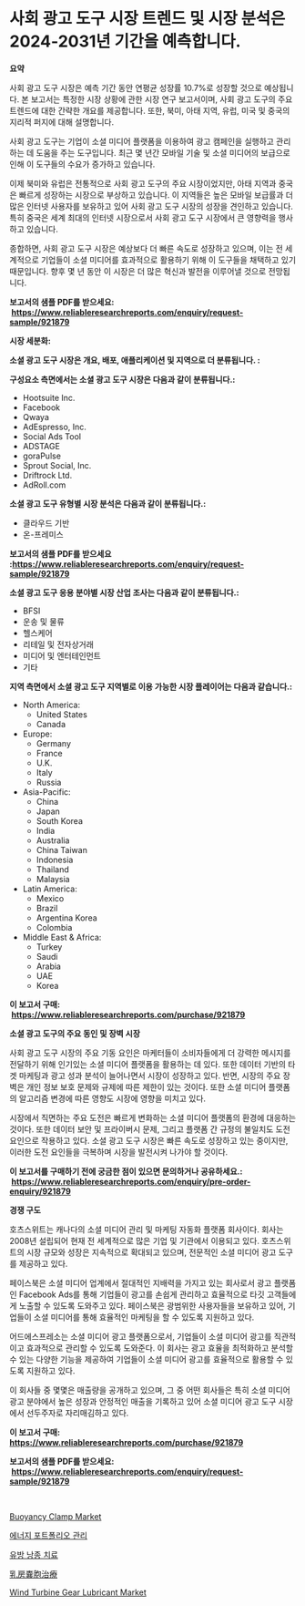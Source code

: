 <p><h1>사회 광고 도구 시장 트렌드 및 시장 분석은 2024-2031년 기간을 예측합니다.</h1></p><p><strong>요약</strong></p>
<p><p>사회 광고 도구 시장은 예측 기간 동안 연평균 성장률 10.7%로 성장할 것으로 예상됩니다. 본 보고서는 특정한 시장 상황에 관한 시장 연구 보고서이며, 사회 광고 도구의 주요 트렌드에 대한 간략한 개요를 제공합니다. 또한, 북미, 아태 지역, 유럽, 미국 및 중국의 지리적 퍼지에 대해 설명합니다.</p><p>사회 광고 도구는 기업이 소셜 미디어 플랫폼을 이용하여 광고 캠페인을 실행하고 관리하는 데 도움을 주는 도구입니다. 최근 몇 년간 모바일 기술 및 소셜 미디어의 보급으로 인해 이 도구들의 수요가 증가하고 있습니다.</p><p>이제 북미와 유럽은 전통적으로 사회 광고 도구의 주요 시장이었지만, 아태 지역과 중국은 빠르게 성장하는 시장으로 부상하고 있습니다. 이 지역들은 높은 모바일 보급률과 더 많은 인터넷 사용자를 보유하고 있어 사회 광고 도구 시장의 성장을 견인하고 있습니다. 특히 중국은 세계 최대의 인터넷 시장으로서 사회 광고 도구 시장에서 큰 영향력을 행사하고 있습니다.</p><p>종합하면, 사회 광고 도구 시장은 예상보다 더 빠른 속도로 성장하고 있으며, 이는 전 세계적으로 기업들이 소셜 미디어를 효과적으로 활용하기 위해 이 도구들을 채택하고 있기 때문입니다. 향후 몇 년 동안 이 시장은 더 많은 혁신과 발전을 이루어낼 것으로 전망됩니다.</p></p>
<p><strong>보고서의 샘플 PDF를 받으세요: &nbsp;<a href="https://www.reliableresearchreports.com/enquiry/request-sample/921879">https://www.reliableresearchreports.com/enquiry/request-sample/921879</a></strong></p>
<p><strong>시장 세분화:</strong></p>
<p><strong> 소셜 광고 도구 시장은 개요, 배포, 애플리케이션 및 지역으로 더 분류됩니다. :</strong></p>
<p><strong>구성요소 측면에서는 소셜 광고 도구 시장은 다음과 같이 분류됩니다.:</strong></p>
<p><ul><li>Hootsuite Inc.</li><li>Facebook</li><li>Qwaya</li><li>AdEspresso, Inc.</li><li>Social Ads Tool</li><li>ADSTAGE</li><li>goraPulse</li><li>Sprout Social, Inc.</li><li>Driftrock Ltd.</li><li>AdRoll.com</li></ul></p>
<p><strong> 소셜 광고 도구 유형별 시장 분석은 다음과 같이 분류됩니다.:</strong></p>
<p><ul><li>클라우드 기반</li><li>온-프레미스</li></ul></p>
<p><strong>보고서의 샘플 PDF를 받으세요 :<a href="https://www.reliableresearchreports.com/enquiry/request-sample/921879">https://www.reliableresearchreports.com/enquiry/request-sample/921879</a></strong></p>
<p><strong> 소셜 광고 도구 응용 분야별 시장 산업 조사는 다음과 같이 분류됩니다.:</strong></p>
<p><ul><li>BFSI</li><li>운송 및 물류</li><li>헬스케어</li><li>리테일 및 전자상거래</li><li>미디어 및 엔터테인먼트</li><li>기타</li></ul></p>
<p><strong>지역 측면에서 소셜 광고 도구 지역별로 이용 가능한 시장 플레이어는 다음과 같습니다.:</strong></p>
<p><ul>
    <li>
        North America:
        <ul>
            <li>United States</li>
            <li>Canada</li>
        </ul>
    </li>
    <li>
        Europe:
        <ul>
            <li>Germany</li>
            <li>France</li>
            <li>U.K.</li>
            <li>Italy</li>
            <li>Russia</li>
        </ul>
    </li>
    <li>
        Asia-Pacific:
        <ul>
            <li>China</li>
            <li>Japan</li>
            <li>South Korea</li>
            <li>India</li>
            <li>Australia</li>
            <li>China Taiwan</li>
            <li>Indonesia</li>
            <li>Thailand</li>
            <li>Malaysia</li>
        </ul>
    </li>
    <li>
        Latin America:
        <ul>
            <li>Mexico</li>
            <li>Brazil</li>
            <li>Argentina Korea</li>
            <li>Colombia</li>
        </ul>
    </li>
    <li>
        Middle East & Africa:
        <ul>
            <li>Turkey</li>
            <li>Saudi</li>
            <li>Arabia</li>
            <li>UAE</li>
            <li>Korea</li>
        </ul>
    </li>
    </ul></p>
<p><strong>이 보고서 구매: &nbsp;<a href="https://www.reliableresearchreports.com/purchase/921879">https://www.reliableresearchreports.com/purchase/921879</a></strong></p>
<p><strong>소셜 광고 도구의 주요 동인 및 장벽 시장</strong></p>
<p><p>사회 광고 도구 시장의 주요 기동 요인은 마케터들이 소비자들에게 더 강력한 메시지를 전달하기 위해 인기있는 소셜 미디어 플랫폼을 활용하는 데 있다. 또한 데이터 기반의 타겟 마케팅과 광고 성과 분석이 늘어나면서 시장이 성장하고 있다. 반면, 시장의 주요 장벽은 개인 정보 보호 문제와 규제에 따른 제한이 있는 것이다. 또한 소셜 미디어 플랫폼의 알고리즘 변경에 따른 영향도 시장에 영향을 미치고 있다.</p><p>시장에서 직면하는 주요 도전은 빠르게 변화하는 소셜 미디어 플랫폼의 환경에 대응하는 것이다. 또한 데이터 보안 및 프라이버시 문제, 그리고 플랫폼 간 규정의 불일치도 도전 요인으로 작용하고 있다. 소셜 광고 도구 시장은 빠른 속도로 성장하고 있는 중이지만, 이러한 도전 요인들을 극복하며 시장을 발전시켜 나가야 할 것이다.</p></p>
<p><strong>이 보고서를 구매하기 전에 궁금한 점이 있으면 문의하거나 공유하세요.: &nbsp;<a href="https://www.reliableresearchreports.com/enquiry/pre-order-enquiry/921879">https://www.reliableresearchreports.com/enquiry/pre-order-enquiry/921879</a></strong></p>
<p><strong>경쟁 구도</strong></p>
<p><p>호츠스위트는 캐나다의 소셜 미디어 관리 및 마케팅 자동화 플랫폼 회사이다. 회사는 2008년 설립되어 현재 전 세계적으로 많은 기업 및 기관에서 이용되고 있다. 호츠스위트의 시장 규모와 성장은 지속적으로 확대되고 있으며, 전문적인 소셜 미디어 광고 도구를 제공하고 있다.</p><p>페이스북은 소셜 미디어 업계에서 절대적인 지배력을 가지고 있는 회사로서 광고 플랫폼인 Facebook Ads를 통해 기업들이 광고를 손쉽게 관리하고 효율적으로 타깃 고객들에게 노출할 수 있도록 도와주고 있다. 페이스북은 광범위한 사용자들을 보유하고 있어, 기업들이 소셜 미디어를 통해 효율적인 마케팅을 할 수 있도록 지원하고 있다.</p><p>어드에스프레소는 소셜 미디어 광고 플랫폼으로서, 기업들이 소셜 미디어 광고를 직관적이고 효과적으로 관리할 수 있도록 도와준다. 이 회사는 광고 효율을 최적화하고 분석할 수 있는 다양한 기능을 제공하여 기업들이 소셜 미디어 광고를 효율적으로 활용할 수 있도록 지원하고 있다.</p><p>이 회사들 중 몇몇은 매출량을 공개하고 있으며, 그 중 어떤 회사들은 특히 소셜 미디어 광고 분야에서 높은 성장과 안정적인 매출을 기록하고 있어 소셜 미디어 광고 도구 시장에서 선두주자로 자리매김하고 있다.</p></p>
<p><strong>이 보고서 구매: &nbsp; <a href="https://www.reliableresearchreports.com/purchase/921879">https://www.reliableresearchreports.com/purchase/921879</a></strong></p>
<p><strong>보고서의 샘플 PDF를 받으세요: &nbsp;<a href="https://www.reliableresearchreports.com/enquiry/request-sample/921879">https://www.reliableresearchreports.com/enquiry/request-sample/921879</a></strong><strong></strong></p>
<p>&nbsp;</p>
<p><p><a href="https://issuu.com/reportprime-2/docs/buoyancy-clamp-market-size-2030.pptx">Buoyancy Clamp Market</a></p><p><a href="https://github.com/sougarounis/Market-Research-Report-List-2/blob/main/3508675182370.md">에너지 포트폴리오 관리</a></p><p><a href="https://github.com/laholand/Market-Research-Report-List-2/blob/main/3508110182369.md">유방 낭종 치료</a></p><p><a href="https://github.com/lababdou/Market-Research-Report-List-2/blob/main/5787189182374.md">乳房嚢胞治療</a></p><p><a href="https://github.com/eeaveuhhh/Market-Research-Report-List-1/blob/main/wind-turbine-gear-lubricant-market.md">Wind Turbine Gear Lubricant Market</a></p></p>